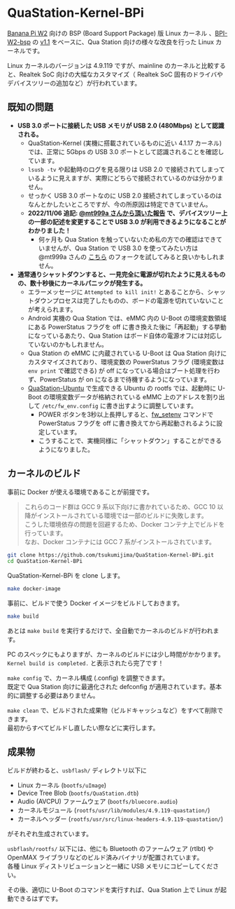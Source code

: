 
# QuaStation-Kernel-BPi

[Banana Pi W2](https://wiki.banana-pi.org/Banana_Pi_BPI-W2) 向けの BSP (Board Support Package) 版 Linux カーネル 、[BPI-W2-bsp](https://github.com/BPI-SINOVOIP/BPI-W2-bsp) の [v1.1](https://github.com/BPI-SINOVOIP/BPI-W2-bsp/releases/tag/w2-4.9-v1.1) をベースに、Qua Station 向けの様々な改良を行った Linux カーネルです。

Linux カーネルのバージョンは 4.9.119 ですが、mainline のカーネルと比較すると、Realtek SoC 向けの大幅なカスタマイズ（ Realtek SoC 固有のドライバやデバイスツリーの追加など）が行われています。  

## 既知の問題

- **USB 3.0 ポートに接続した USB メモリが USB 2.0 (480Mbps) として認識される。**
  - QuaStation-Kernel (実機に搭載されているものに近い 4.1.17 カーネル) では、正常に 5Gbps の USB 3.0 ポートとして認識されることを確認しています。
  - `lsusb -tv` や起動時のログを見る限りは USB 2.0 で接続されてしまっているように見えますが、実際にどちらで接続されているのかは分かりません。
  - せっかく USB 3.0 ポートなのに USB 2.0 接続されてしまっているのはなんとかしたいところですが、今の所原因は特定できていません。
  - **2022/11/06 追記: [@mt999a さんから頂いた報告](https://github.com/tsukumijima/QuaStation-Kernel-BPi/issues/1) で、デバイスツリー上の一部の記述を変更することで USB 3.0 が利用できるようになることがわかりました！**
    - 何ヶ月も Qua Station を触っていないため私の方での確認はできていませんが、Qua Station で USB 3.0 を使ってみたい方は @mt999a さんの [こちら](https://github.com/mt999a/QuaStation-Kernel-BPi/tree/feature/enable_usb3_develop) のフォークを試してみると良いかもしれません。
- **通常通りシャットダウンすると、一見完全に電源が切れたように見えるものの、数十秒後にカーネルパニックが発生する。**
  - エラーメッセージに `Attempted to kill init!` とあることから、シャットダウンプロセスは完了したものの、ボードの電源を切れていないことが考えられます。
  - Android 実機の Qua Station では、eMMC 内の U-Boot の環境変数領域にある PowerStatus フラグを off に書き換えた後に「再起動」する挙動になっているあたり、Qua Station はボード自体の電源オフには対応していないのかもしれません。
  - Qua Station の eMMC に内蔵されている U-Boot は Qua Station 向けにカスタマイズされており、環境変数の PowerStatus フラグ (環境変数は `env print` で確認できる) が off になっている場合はブート処理を行わず、PowerStatus が on になるまで待機するようになっています。
  - [QuaStation-Ubuntu](https://github.com/tsukumijima/QuaStation-Ubuntu) で生成できる Ubuntu の rootfs では、起動時に U-Boot の環境変数データが格納されている eMMC 上のアドレスを割り出して `/etc/fw_env.config` に書き出すように調整しています。
    - POWER ボタンを3秒以上長押しすると、[fw_setenv](https://manpages.ubuntu.com/manpages/focal/man8/fw_setenv.8.html) コマンドで PowerStatus フラグを off に書き換えてから再起動されるように設定しています。
    - こうすることで、実機同様に「シャットダウン」することができるようになりました。

## カーネルのビルド

事前に Docker が使える環境であることが前提です。

> これらのコード群は GCC 9 系以下向けに書かれているため、GCC 10 以降がインストールされている環境では一部のビルドに失敗します。  
> こうした環境依存の問題を回避するため、Docker コンテナ上でビルドを行っています。  
> なお、Docker コンテナには GCC 7 系がインストールされています。

```bash
git clone https://github.com/tsukumijima/QuaStation-Kernel-BPi.git
cd QuaStation-Kernel-BPi
```

QuaStation-Kernel-BPi を clone します。

```bash
make docker-image
```

事前に、ビルドで使う Docker イメージをビルドしておきます。

```bash
make build
```

あとは `make build` を実行するだけで、全自動でカーネルのビルドが行われます。  

PC のスペックにもよりますが、カーネルのビルドには少し時間がかかります。  
`Kernel build is completed.` と表示されたら完了です！

`make config` で、カーネル構成 (.config) を調整できます。  
既定で Qua Station 向けに最適化された defconfig が適用されています。基本的に調整する必要はありません。

`make clean` で、ビルドされた成果物（ビルドキャッシュなど）をすべて削除できます。  
最初からすべてビルドし直したい際などに実行します。

## 成果物

ビルドが終わると、`usbflash/` ディレクトリ以下に

- Linux カーネル (`bootfs/uImage`)
- Device Tree Blob (`bootfs/QuaStation.dtb`)
- Audio (AVCPU) ファームウェア (`bootfs/bluecore.audio`)
- カーネルモジュール (`rootfs/usr/lib/modules/4.9.119-quastation/`)
- カーネルヘッダー (`rootfs/usr/src/linux-headers-4.9.119-quastation/`)

がそれぞれ生成されています。  

`usbflash/rootfs/` 以下には、他にも Bluetooth のファームウェア (rtlbt) や OpenMAX ライブラリなどのビルド済みバイナリが配置されています。  
各種 Linux ディストリビューションと一緒に USB メモリにコピーしてください。

その後、適切に U-Boot のコマンドを実行すれば、Qua Station 上で Linux が起動できるはずです。
